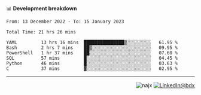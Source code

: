 📊 **Development breakdown**
<!--START_SECTION:waka-->

```text
From: 13 December 2022 - To: 15 January 2023

Total Time: 21 hrs 26 mins

YAML         13 hrs 16 mins  ███████████████▒░░░░░░░░░   61.95 %
Bash         2 hrs 7 mins    ██▒░░░░░░░░░░░░░░░░░░░░░░   09.95 %
PowerShell   1 hr 37 mins    ██░░░░░░░░░░░░░░░░░░░░░░░   07.60 %
SQL          57 mins         █░░░░░░░░░░░░░░░░░░░░░░░░   04.45 %
Python       46 mins         █░░░░░░░░░░░░░░░░░░░░░░░░   03.63 %
C            37 mins         ▓░░░░░░░░░░░░░░░░░░░░░░░░   02.95 %
```

<!--END_SECTION:waka-->

-----

<p align="right"><img src="https://komarev.com/ghpvc/?username=najx&label=GitHub%20Profile%20Views&color=yellow&style=flat" alt="najx" />
<a href="https://www.linkedin.com/in/abdx"><img src="https://img.shields.io/badge/LinkedIn--_.svg?style=social&logo=linkedin" alt="LinkedIn@bdx"></a> </p align="center">
